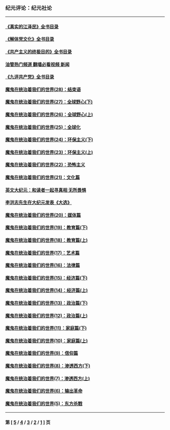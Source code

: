 ### 纪元评论：纪元社论
---
#### [《真实的江泽民》全书目录](../../pages/nsc422/n13721399.md?05030330) 
#### [《解体党文化》全书目录](../../pages/nsc422/n13721157.md?05030330) 
#### [《共产主义的终极目的》全书目录](../../pages/nsc422/n13721048.md?05030330) 
#### [油管热门频道 翻墙必看视频 新闻](ok?05030330)
#### [《九评共产党》全书目录](../../pages/nsc422/n13708085.md?05030330) 
#### [魔鬼在统治着我们的世界(28)：结束语](../../pages/nsc422/n10936246.md?05030330) 
#### [魔鬼在统治着我们的世界(27)：全球野心(下)](../../pages/nsc422/n10928319.md?05030330) 
#### [魔鬼在统治着我们的世界(26)：全球野心(上)](../../pages/nsc422/n10900318.md?05030330) 
#### [魔鬼在统治着我们的世界(25)：全球化](../../pages/nsc422/n10788205.md?05030330) 
#### [魔鬼在统治着我们的世界(24)：环保主义(下)](../../pages/nsc422/n10695307.md?05030330) 
#### [魔鬼在统治着我们的世界(23)：环保主义(上)](../../pages/nsc422/n10688613.md?05030330) 
#### [魔鬼在统治着我们的世界(22)：恐怖主义](../../pages/nsc422/n10614727.md?05030330) 
#### [魔鬼在统治着我们的世界(21)：文化篇](../../pages/nsc422/n10597706.md?05030330) 
#### [英文大纪元：和读者一起寻真相 无所畏惧](../../pages/nsc422/n12542027.md?05030330) 
#### [李洪志先生在大纪元发表《大选》](../../pages/nsc422/n12534746.md?05030330) 
#### [魔鬼在统治着我们的世界(20)：媒体篇](../../pages/nsc422/n10586579.md?05030330) 
#### [魔鬼在统治着我们的世界(19)：教育篇(下)](../../pages/nsc422/n10564808.md?05030330) 
#### [魔鬼在统治着我们的世界(18)：教育篇(上)](../../pages/nsc422/n10526970.md?05030330) 
#### [魔鬼在统治着我们的世界(17)：艺术篇](../../pages/nsc422/n10499093.md?05030330) 
#### [魔鬼在统治着我们的世界(16)：法律篇](../../pages/nsc422/n10485969.md?05030330) 
#### [魔鬼在统治着我们的世界(15)：经济篇(下)](../../pages/nsc422/n10469975.md?05030330) 
#### [魔鬼在统治着我们的世界(14)：经济篇(上)](../../pages/nsc422/n10457370.md?05030330) 
#### [魔鬼在统治着我们的世界(13)：政治篇(下)](../../pages/nsc422/n10448270.md?05030330) 
#### [魔鬼在统治着我们的世界(12)：政治篇(上)](../../pages/nsc422/n10444576.md?05030330) 
#### [魔鬼在统治着我们的世界(11)：家庭篇(下)](../../pages/nsc422/n10440961.md?05030330) 
#### [魔鬼在统治着我们的世界(10)：家庭篇(上)](../../pages/nsc422/n10435448.md?05030330) 
#### [魔鬼在统治着我们的世界(9)：信仰篇](../../pages/nsc422/n10432159.md?05030330) 
#### [魔鬼在统治着我们的世界(8)：渗透西方(下)](../../pages/nsc422/n10429603.md?05030330) 
#### [魔鬼在统治着我们的世界(7)：渗透西方(上)](../../pages/nsc422/n10426013.md?05030330) 
#### [魔鬼在统治着我们的世界(6)：输出革命](../../pages/nsc422/n10421536.md?05030330) 
#### [魔鬼在统治着我们的世界(5)：东方杀戮](../../pages/nsc422/n10417707.md?05030330) 

---
#### 第 [ [5](./5.md?05030330) / [4](./4.md?05030330) / [3](./3.md?05030330) / [2](./2.md?05030330) / [1](./1.md?05030330) ] 页
